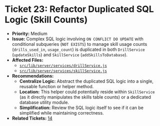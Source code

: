 # Ticket 23: Refactor Duplicated SQL Logic (Skill Counts)

- **Priority:** Medium
- **Issue:** Complex SQL logic involving `ON CONFLICT DO UPDATE` with conditional subqueries (`NOT EXISTS`) to manage skill usage counts (`drills_used_in`, `usage_count`) is duplicated in both `DrillService` (`updateSkills`) and `SkillService` (`addSkillsToDatabase`).
- **Affected Files:**
  - [`src/lib/server/services/drillService.js`](src/lib/server/services/drillService.js)
  - [`src/lib/server/services/skillService.js`](src/lib/server/services/skillService.js)
- **Recommendations:**
  - **Centralize Logic:** Abstract the duplicated SQL logic into a single, reusable function or helper method.
  - **Location:** This helper could potentially reside within `SkillService` (as it directly manipulates the skills table counts) or a dedicated database utility module.
  - **Simplification:** Review the SQL logic itself to see if it can be simplified while maintaining correctness.
- **Related Tickets:** [14](./14-refactor-validation.md)
